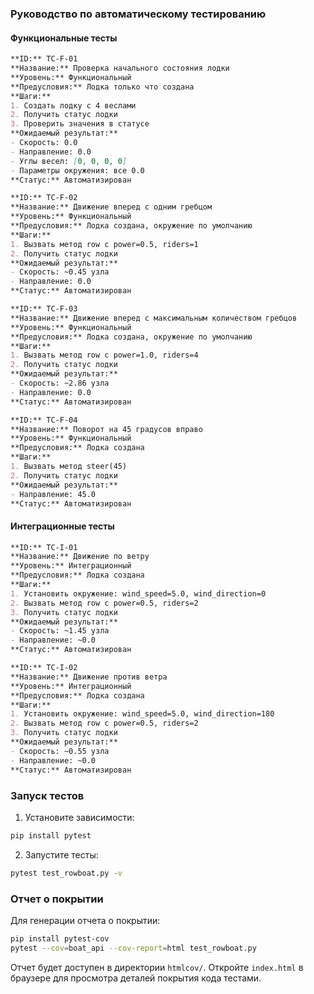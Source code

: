 ### Руководство по автоматическому тестированию

#### Функциональные тесты

```markdown
**ID:** TC-F-01  
**Название:** Проверка начального состояния лодки  
**Уровень:** Функциональный  
**Предусловия:** Лодка только что создана  
**Шаги:**
1. Создать лодку с 4 веслами
2. Получить статус лодки
3. Проверить значения в статусе
**Ожидаемый результат:**
- Скорость: 0.0
- Направление: 0.0
- Углы весел: [0, 0, 0, 0]
- Параметры окружения: все 0.0
**Статус:** Автоматизирован

**ID:** TC-F-02  
**Название:** Движение вперед с одним гребцом  
**Уровень:** Функциональный  
**Предусловия:** Лодка создана, окружение по умолчанию  
**Шаги:**
1. Вызвать метод row с power=0.5, riders=1
2. Получить статус лодки
**Ожидаемый результат:**
- Скорость: ~0.45 узла
- Направление: 0.0
**Статус:** Автоматизирован

**ID:** TC-F-03  
**Название:** Движение вперед с максимальным количеством гребцов  
**Уровень:** Функциональный  
**Предусловия:** Лодка создана, окружение по умолчанию  
**Шаги:**
1. Вызвать метод row с power=1.0, riders=4
2. Получить статус лодки
**Ожидаемый результат:**
- Скорость: ~2.86 узла
- Направление: 0.0
**Статус:** Автоматизирован

**ID:** TC-F-04  
**Название:** Поворот на 45 градусов вправо  
**Уровень:** Функциональный  
**Предусловия:** Лодка создана  
**Шаги:**
1. Вызвать метод steer(45)
2. Получить статус лодки
**Ожидаемый результат:**
- Направление: 45.0
**Статус:** Автоматизирован
```

#### Интеграционные тесты

```markdown
**ID:** TC-I-01  
**Название:** Движение по ветру  
**Уровень:** Интеграционный  
**Предусловия:** Лодка создана  
**Шаги:**
1. Установить окружение: wind_speed=5.0, wind_direction=0
2. Вызвать метод row с power=0.5, riders=2
3. Получить статус лодки
**Ожидаемый результат:**
- Скорость: ~1.45 узла
- Направление: ~0.0
**Статус:** Автоматизирован

**ID:** TC-I-02  
**Название:** Движение против ветра  
**Уровень:** Интеграционный  
**Предусловия:** Лодка создана  
**Шаги:**
1. Установить окружение: wind_speed=5.0, wind_direction=180
2. Вызвать метод row с power=0.5, riders=2
3. Получить статус лодки
**Ожидаемый результат:**
- Скорость: ~0.55 узла
- Направление: ~0.0
**Статус:** Автоматизирован
```

### Запуск тестов

1. Установите зависимости:
```bash
pip install pytest
```

2. Запустите тесты:
```bash
pytest test_rowboat.py -v
```

### Отчет о покрытии

Для генерации отчета о покрытии:
```bash
pip install pytest-cov
pytest --cov=boat_api --cov-report=html test_rowboat.py
```

Отчет будет доступен в директории `htmlcov/`. Откройте `index.html` в браузере для просмотра деталей покрытия кода тестами.